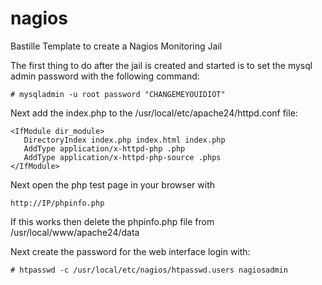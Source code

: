 # nagios
Bastille Template to create a Nagios Monitoring Jail

The first thing to do after the jail is created and started is to set the mysql admin
password with the following command:

	# mysqladmin -u root password "CHANGEMEYOUIDIOT"

Next add the index.php to the /usr/local/etc/apache24/httpd.conf file:

	<IfModule dir_module>
	   DirectoryIndex index.php index.html index.php
	   AddType application/x-httpd-php .php
	   AddType application/x-httpd-php-source .phps
	</IfModule>


Next open the php test page in your browser with 

	http://IP/phpinfo.php

If this works then delete the phpinfo.php file from /usr/local/www/apache24/data


Next create the password for the web interface login with:

	# htpasswd -c /usr/local/etc/nagios/htpasswd.users nagiosadmin


 

